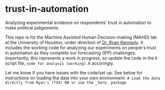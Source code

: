 # trust-in-automation
Analyzing experimental evidence on respondents' trust in automation to make political judgements

This repo is for the Machine Assisted Human Decision-making (MAHD) lab at the University of Houston, under direction of [Dr. Ryan Kennedy](https://ryanpkennedy.weebly.com/). It includes the working code for analyzing our experiments on people's trust in automation as they complete our forecasting (IFP) challenges. Importantly, this represents a work in progress, so update the code in the `R` script file, `code for analysis (working).R` accoringly.

Let me know if you have issues with the code/set up. See below for instructions on loading the data into your own environment. `# Load the data directly from Ryan's (TIA) DB or use the _here_ package`

